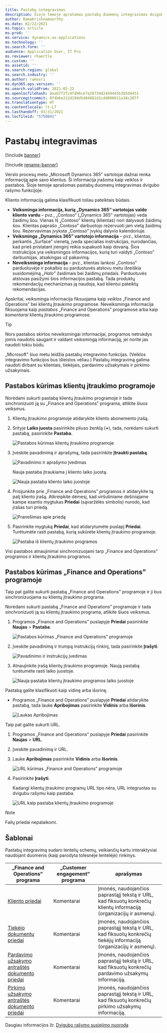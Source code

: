 ```yaml
---
title: Pastabų integravimas
description: Šioje temoje aprašomas pastabų duomenų integravimas dvigubo rašymo funkcijoje.
author: RamaKrishnamoorthy
ms.date: 02/22/2021
ms.topic: article
ms.prod: ''
ms.service: dynamics-ax-applications
ms.technology: ''
ms.search.form: ''
audience: Application User, IT Pro
ms.reviewer: rhaertle
ms.custom: ''
ms.assetid: ''
ms.search.region: global
ms.search.industry: ''
ms.author: ramasri
ms.dyn365.ops.version: ''
ms.search.validFrom: 2021-02-22
ms.openlocfilehash: beab7f2fc4fd96ce7a28734d2449445b3b5d4451
ms.sourcegitcommit: 074b6e212d19dd5d84881d1cdd096611a18c207f
ms.translationtype: HT
ms.contentlocale: lt-LT
ms.lasthandoff: 03/31/2021
ms.locfileid: "5750841"
---
```

# <a name="note-integration"></a>Pastabų integravimas

[!include [banner](../../includes/banner.md)]

[!include [rename-banner](~/includes/cc-data-platform-banner.md)]

Verslo procesų metu „Microsoft Dynamics 365” vartotojai dažnai renka informaciją apie savo klientus. Ši informacija įrašoma kaip veiklos ir pastabos. Šioje temoje aprašomas pastabų duomenų integravimas dvigubo rašymo funkcijoje.

Kliento informaciją galima klasifikuoti toliau pateiktais būdais.

+ **Veiksminga informacija, kurią „Dynamics 365“ vartotojas valdo kliento vardu** – pvz., „Contoso“ („Dynamics 365“ vartotojas) veda žaidimų šou. Vienas Iš „Contoso” klientų (klientas) nori dalyvauti žaidimų šou. Klientas paprašo „Contoso” darbuotojo rezervuoti jam vietą žaidimų šou. Rezervavimas įvyksta „Contoso” įvykių dalyvio kalendoriuje.
+ **Veiksminga „Dynamics 365” vartotojo informacija** – pvz., klientas, perkantis „Surface” vienetą, įveda specialias instrukcijas, nurodančias, kad prieš pristatant įrenginį reikia supakuoti kaip dovaną. Šios instrukcijos yra veiksmingos informacijos, kurią turi valdyti „Contoso” darbuotojas, atsakingas už pakavimą.
+ **Neveiksminga informacija** – pvz., klientas lankosi „Contoso” parduotuvėje ir pokalbio su parduotuvės atstovu metu išreiškia susidomėjimą *„Halo”* žaidimais bei žaidimų priedais. Parduotuvės atstovas pasižymi šios informacijos pastabą. Tada produktų rekomendacijų mechanizmas ją naudoja, kad klientui pateiktų rekomendacijas.

Apskritai, veiksminga informacija fiksuojama kaip *veiklos* „Finance and Operations” bei klientų įtraukimo programose. Neveiksminga informacija fiksuojama kaip *pastabos* „Finance and Operations” programose arba kaip *komentarai* klientų įtraukimo programose.

> [!TIP]
> Nors pastabos skirtos neveiksmingai informacijai, programos netrukdys jomis naudotis saugant ir valdant veiksmingą informaciją, jei norite jas naudoti tokiu būdu.

„Microsoft” šiuo metu leidžia pastabų integravimo funkcijas. (Veiklos integravimo funkcijos bus išleistos vėliau.) Pastabų integravimą galima naudoti dirbant su klientais, tiekėjais, pardavimo užsakymais ir pirkimo užsakymais.

## <a name="create-a-note-in-a-customer-engagement-app"></a>Pastabos kūrimas klientų įtraukimo programoje

Norėdami sukurti pastabą klientų įtraukimo programoje ir tada sinchronizuoti ją su „Finance and Operations” programa, atlikite šiuos veiksmus.

1. Klientų įtraukimo programoje atidarykite kliento abonemento įrašą.
2. Srityje **Laiko juosta** pasirinkite pliuso ženklą (**+**), tada, norėdami sukurti pastabą, pasirinkite **Pastaba**.

    ![Pastabos kūrimas klientų įtraukimo programoje](media/notes-ce-1.png)

3. Įveskite pavadinimą ir aprašymą, tada pasirinkite **Įtraukti pastabą**.

    ![Pavadinimo ir aprašymo įvedimas](media/notes-ce-2.png)

    Nauja pastaba įtraukiama į kliento laiko juostą.

    ![Nauja pastaba kliento laiko juostoje](media/notes-ce-3.png)

4. Prisijunkite prie „Finance and Operations” programos ir atidarykite tą patį kliento įrašą. Atkreipkite dėmesį, kad viršutiniame dešiniajame kampe esantis mygtukas **Priedai** (sąvaržėlės simbolis) nurodo, kad įrašas turi priedą.

    ![Pranešimas apie priedą](media/notes-ce-4.png)

5. Pasirinkite mygtuką **Priedai**, kad atidarytumėte puslapį **Priedai**. Turėtumėte rasti pastabą, kurią sukūrėte klientų įtraukimo programoje.

    ![Pastaba iš klientų įtraukimo programos](media/notes-ce-5.png)

Visi pastabos atnaujinimai sinchronizuojami tarp „Finance and Operations” programos ir klientų įtraukimo programos.

## <a name="create-a-note-in-a-finance-and-operations-app"></a>Pastabos kūrimas „Finance and Operations” programoje

Taip pat galite sukurti pastabą „Finance and Operations” programoje ir ji bus sinchronizuojama su klientų įtraukimo programa.

Norėdami sukurti pastabą „Finance and Operations” programoje ir tada sinchronizuoti ją su klientų įtraukimo programa, atlikite šiuos veiksmus.

1. Programos „Finance and Operations” puslapyje **Priedai** pasirinkite **Naujas** \> **Pastaba**.

    ![Pastabos kūrimas „Finance and Operations” programoje](media/notes-fo-1.png)

2. Įveskite pavadinimą ir trumpą instrukcijų rinkinį, tada pasirinkite **Įrašyti**.

    ![Pavadinimo ir instrukcijų įvedimas](media/notes-fo-2.png)

3. Atnaujinkite įrašą klientų įtraukimo programoje. Naują pastabą turėtumėte rasti laiko juostoje.

    ![Nauja pastaba klientų įtraukimo programos laiko juostoje](media/notes-fo-3.png)

Pastabą galite klasifikuoti kaip vidinę arba išorinę.

- Programos „Finance and Operations” puslapyje **Priedai** atidarykite pastabą, tada lauke **Apribojimas** pasirinkite **Vidinis** arba **Išorinis**.

    ![Laukas Apribojimas](media/notes-fo-4.png)

Taip pat galite sukurti URL.

1. Programos „Finance and Operations” puslapyje **Priedai** pasirinkite **Naujas** \> **URL**.
2. Įveskite pavadinimą ir URL.
3. Lauke **Apribojimas** pasirinkite **Vidinis** arba **Išorinis**.

    ![URL kūrimas „Finance and Operations” programoje](media/notes-fo-5.png)

4. Pasirinkite **Įrašyti**.

    Kadangi klientų įtraukimo programų URL tipo nėra, URL integruotas su dvigubu rašymu kaip pastaba.

    ![URL kaip pastaba klientų įtraukimo programoje](media/notes-ce-6.png)

> [!NOTE]
> Failų priedai nepalaikomi.

## <a name="templates"></a>Šablonai

Pastabų integravimą sudaro lentelių schemų, veikiančių kartu interaktyviai naudojant duomenis (kaip parodyta tolesnėje lentelėje) rinkinys.

| „Finance and Operations“ programa | „Customer engagement“ programa | aprašymas |
|----------------------------|-------------------------|-------------|
| [Kliento priedai](mapping-reference.md#230) | Komentarai | Įmonės, naudojančios paprastąjį tekstą ir URL, kad fiksuotų konkrečių klientų informaciją (organizacijų ir asmenų). |
| [Tiekėjo dokumentų priedai](mapping-reference.md#231) | Komentarai | Įmonės, naudojančios paprastąjį tekstą ir URL, kad fiksuotų konkrečių tiekėjų informaciją (organizacijų ir asmenų). |
| [Pardavimo užsakymo antraštės dokumento priedai](mapping-reference.md#229) | Komentarai | Įmonės, naudojančios paprastąjį tekstą ir URL, kad fiksuotų konkrečių pardavimo užsakymų informaciją. |
| [Pirkimo užsakymo antraštės dokumento priedai](mapping-reference.md#232) | Komentarai | Įmonės, naudojančios paprastąjį tekstą ir URL, kad fiksuotų konkrečių pirkimo užsakymų informaciją. |

Daugiau informacijos žr. [Dvigubo rašymo susiejimo nuoroda](mapping-reference.md)
